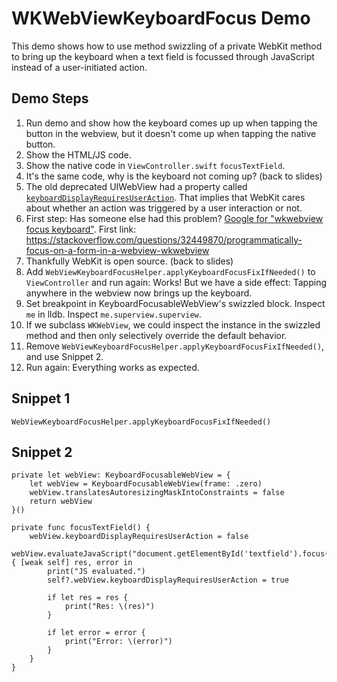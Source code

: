 # WKWebViewKeyboardFocus Demo

This demo shows how to use method swizzling of a private WebKit method to bring up the keyboard when a text field is focussed through JavaScript instead of a user-initiated action.

## Demo Steps

1. Run demo and show how the keyboard comes up up when tapping the button in the webview, but it doesn't come up when tapping the native button.
2. Show the HTML/JS code.
3. Show the native code in `ViewController.swift` `focusTextField`.
4. It's the same code, why is the keyboard not coming up? (back to slides)
5. The old deprecated UIWebView had a property called [`keyboardDisplayRequiresUserAction`]( https://developer.apple.com/documentation/uikit/uiwebview/1617967-keyboarddisplayrequiresuseractio). That implies that WebKit cares about whether an action was triggered by a user interaction or not.
6. First step: Has someone else had this problem? [Google for "wkwebview focus keyboard"](https://www.google.com/search?client=safari&rls=en&q=wkwebview+focus+keyboard&ie=UTF-8&oe=UTF-8). First link: https://stackoverflow.com/questions/32449870/programmatically-focus-on-a-form-in-a-webview-wkwebview
7. Thankfully WebKit is open source. (back to slides)
8. Add `WebViewKeyboardFocusHelper.applyKeyboardFocusFixIfNeeded()` to `ViewController` and run again: Works! But we have a side effect: Tapping anywhere in the webview now brings up the keyboard.
9. Set breakpoint in KeyboardFocusableWebView's swizzled block. Inspect `me` in lldb. Inspect `me.superview.superview`.
10. If we subclass `WKWebView`, we could inspect the instance in the swizzled method and then only selectively override the default behavior.
11. Remove `WebViewKeyboardFocusHelper.applyKeyboardFocusFixIfNeeded()`, and use Snippet 2.
12. Run again: Everything works as expected.

## Snippet 1

```
WebViewKeyboardFocusHelper.applyKeyboardFocusFixIfNeeded()
```

## Snippet 2

```
private let webView: KeyboardFocusableWebView = {
    let webView = KeyboardFocusableWebView(frame: .zero)
    webView.translatesAutoresizingMaskIntoConstraints = false
    return webView
}()

private func focusTextField() {
    webView.keyboardDisplayRequiresUserAction = false
    webView.evaluateJavaScript("document.getElementById('textfield').focus()") { [weak self] res, error in
        print("JS evaluated.")
        self?.webView.keyboardDisplayRequiresUserAction = true
        
        if let res = res {
            print("Res: \(res)")
        }
        
        if let error = error {
            print("Error: \(error)")
        }
    }
}
```
